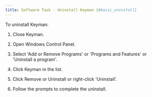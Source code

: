 ```yaml
---
title: Software Task - Uninstall Keyman {#basic_uninstall}
---
```


To uninstall Keyman:

1.  Close Keyman.

2.  Open Windows Control Panel.

3.  Select \'Add or Remove Programs\' or \'Programs and Features\' or
    \'Uninstall a program\'.

4.  Click Keyman in the list.

5.  Click Remove or Uninstall or right-click \'Uninstall\'.

6.  Follow the prompts to complete the uninstall.
